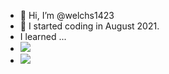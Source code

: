 - 👋 Hi, I’m @welchs1423
- 👀 I started coding in August 2021.
- I learned ...
- <img src="https://img.shields.io/badge/Spring-6DB33F?style=flat-square&logo=Spring&logoColor=white"/>
- <img src="https://img.shields.io/badge/Java-007396?style=flat-square&logo=Java&logoColor=white"/>




<!---
welchs1423/welchs1423 is a ✨ special ✨ repository because its `README.md` (this file) appears on your GitHub profile.
You can click the Preview link to take a look at your changes.
--->
